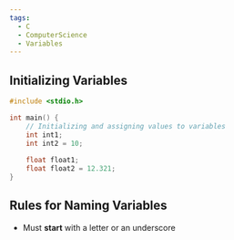 ```yaml
---
tags:
  - C
  - ComputerScience
  - Variables
---
```

## Initializing Variables
``` c
#include <stdio.h>

int main() {
	// Initializing and assigning values to variables
	int int1;
	int int2 = 10;
	
	float float1;
	float float2 = 12.321;
}
```
## Rules for Naming Variables
- Must **start** with a letter or an underscore
